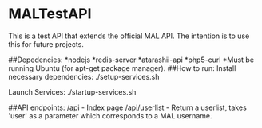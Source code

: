# MALTestAPI

This is a test API that extends the official MAL API. The intention is to use this for future projects.


##Depedencies:
*nodejs
*redis-server
*atarashii-api
*php5-curl
*Must be running Ubuntu (for apt-get package manager).
##How to run:
Install necessary dependencies:
./setup-services.sh

Launch Services:
./startup-services.sh

##API endpoints:
/api - Index page
/api/userlist - Return a userlist, takes 'user' as a parameter which corresponds to a MAL username.

